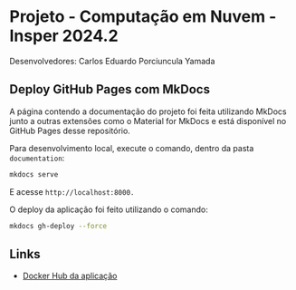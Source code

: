 # Projeto - Computação em Nuvem - Insper 2024.2

Desenvolvedores: Carlos Eduardo Porciuncula Yamada

## Deploy GitHub Pages com MkDocs

A página contendo a documentação do projeto foi feita utilizando MkDocs junto a outras extensões como o Material for MkDocs e está disponível no GitHub Pages desse repositório.

Para desenvolvimento local, execute o comando, dentro da pasta `documentation`:

```bash
mkdocs serve
```

E acesse `http://localhost:8000.`

O deploy da aplicação foi feito utilizando o comando:

```bash
mkdocs gh-deploy --force
```

## Links

- [Docker Hub da aplicação](https://hub.docker.com/r/carlosepy/projeto-cloud)
